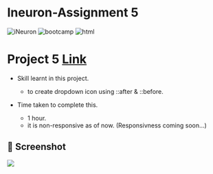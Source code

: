 # Ineuron-Assignment 5
<img alt="iNeuron" src="https://img.shields.io/badge/-iNeuron-yellowgreen">
<img alt="bootcamp" src="https://img.shields.io/badge/-Full%20stack%20JS--Bootcamp-orange">
<img alt="html" src="https://img.shields.io/badge/HTML-CSS-orange">

# Project 5     [Link](https://coruscating-5.netlify.app)

- Skill learnt in this project.

     - to create dropdown icon using ::after & ::before.
 
 - Time taken to complete this.
 
     - 1 hour. 
     - it is non-responsive as of now. (Responsivness coming soon...)

## 📸 Screenshot
![](https://user-images.githubusercontent.com/61340244/182772321-cffc2275-c8e3-4a65-b6b6-ba295a371a37.png)
